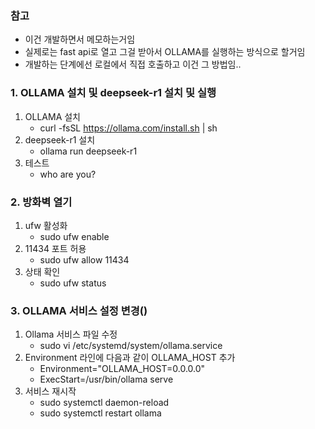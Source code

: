 ### 참고
- 이건 개발하면서 메모하는거임
- 실제로는 fast api로 열고 그걸 받아서 OLLAMA를 실행하는 방식으로 할거임
- 개발하는 단계에선 로컬에서 직접 호출하고 이건 그 방법임..


### 1. OLLAMA 설치 및 deepseek-r1 설치 및 실행
1. OLLAMA 설치 
	- curl -fsSL https://ollama.com/install.sh | sh
2. deepseek-r1 설치
	- ollama run deepseek-r1
3. 테스트
	- who are you?
### 2. 방화벽 열기
1. ufw 활성화
	- sudo ufw enable
2. 11434 포트 허용
	- sudo ufw allow 11434
3. 상태 확인
	- sudo ufw status

### 3. OLLAMA 서비스 설정 변경()
1. Ollama 서비스 파일 수정
	- sudo vi /etc/systemd/system/ollama.service
2. Environment 라인에 다음과 같이 OLLAMA_HOST 추가
	- Environment="OLLAMA_HOST=0.0.0.0"
	- ExecStart=/usr/bin/ollama serve
3. 서비스 재시작
	- sudo systemctl daemon-reload
	- sudo systemctl restart ollama